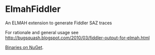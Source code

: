 ElmahFiddler
============

An ELMAH extension to generate Fiddler SAZ traces

For rationale and general usage see http://bugsquash.blogspot.com/2010/03/fiddler-output-for-elmah.html

[Binaries on NuGet](https://www.nuget.org/packages/ElmahFiddler/).
